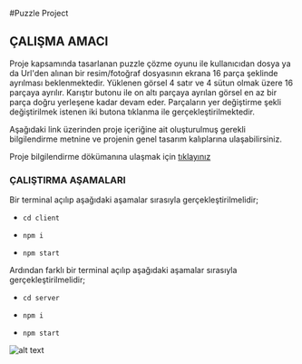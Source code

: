 #Puzzle Project

## ÇALIŞMA AMACI
Proje kapsamında tasarlanan puzzle çözme oyunu ile kullanıcıdan dosya ya da Url'den alınan bir resim/fotoğraf dosyasının ekrana 16 parça şeklinde ayrılması beklenmektedir. Yüklenen görsel 4 satır ve 4 sütun olmak üzere 16 parçaya ayrılır. Karıştır butonu ile on altı parçaya ayrılan görsel en az bir parça doğru yerleşene kadar devam eder. Parçaların yer değiştirme şekli değiştirilmek istenen iki butona tıklanma ile gerçekleştirilmektedir.

Aşağıdaki link üzerinden proje içeriğine ait oluşturulmuş gerekli bilgilendirme metnine ve projenin genel tasarım kalıplarına ulaşabilirsiniz.

Proje bilgilendirme dökümanına ulaşmak için [tıklayınız](https://drive.google.com/drive/my-drive)

### ÇALIŞTIRMA AŞAMALARI
 
 Bir terminal açılıp aşağıdaki aşamalar sırasıyla gerçekleştirilmelidir;
- ````
  cd client 
  ````
  
- ````
  npm i
  ````
 
- ````
  npm start
  ````
 
 Ardından farklı bir terminal açılıp aşağıdaki aşamalar sırasıyla gerçekleştirilmelidir;
- ````
  cd server
  ````
  
- ````
  npm i
  ````
  
- ````
  npm start
  ````
 
![alt text](https://media.discordapp.net/attachments/1083112351764598817/1093884172965249086/Screenshot_2023-04-07_at_16.04.29.png?width=1074&height=671)
